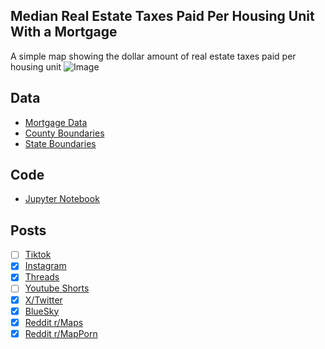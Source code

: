 ## Median Real Estate Taxes Paid Per Housing Unit With a Mortgage
A simple map showing the dollar amount of real estate taxes paid per housing unit
![Image](https://drive.google.com/uc?export=view&id=1d3C_RpwbrBwlMu-LbqrRRjzJ7-ppQTEb)

## Data
* [Mortgage Data](https://data.census.gov/table/ACSST5Y2023.B25103)
* [County Boundaries](https://www.census.gov/geographies/mapping-files/time-series/geo/cartographic-boundary.html)
* [State Boundaries](https://www.census.gov/geographies/mapping-files/time-series/geo/carto-boundary-file.html)

## Code
* [Jupyter Notebook](FormatData.ipynb)

## Posts
- [ ] [Tiktok]()
- [x] [Instagram](https://www.instagram.com/p/DP_1JoSkSWU/)
- [x] [Threads](https://www.threads.com/@vinemapper/post/DP_1KBrEbAY)
- [ ] [Youtube Shorts]()
- [x] [X/Twitter](https://x.com/VineMapper/status/1979946203824767293)
- [x] [BlueSky](https://bsky.app/profile/vinemapper.bsky.social/post/3m3kpjhbjqs23)
- [x] [Reddit r/Maps](https://www.reddit.com/r/Maps/comments/1oatwtv/median_real_estate_taxes_paid_for_housing_units/)
- [x] [Reddit r/MapPorn](https://www.reddit.com/r/MapPorn/comments/1oatwd7/median_real_estate_taxes_paid_for_housing_units/)
